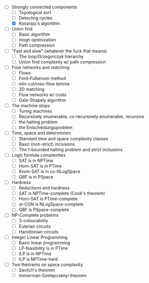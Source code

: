 - [ ] Strongly connected components
	- [ ] Topological sort
	- [ ] Detecting cycles
	- [x] Kosaraju's algorithm
- [ ] Union find
	- [ ] Basic algorithm
	- [ ] nlogn optimization
	- [ ] Path compression
- [ ] "Fast and slow" (whatever the fuck that means)
	- [ ] The loop/Grzegorczyk hierarchy
	- [ ] Union find complexity w/ path compression
- [ ] Flow networks and matching
	- [ ] Flows
	- [ ] Ford-Fulkerson method
	- [ ] min-cut/max-flow lemma
	- [ ] 2D matching
	- [ ] Flow networks w/ costs
	- [ ] Gale-Shapely algorithm
- [ ] The machine stops
	- [ ] Turing machines
	- [ ] Recursively enumerable, co-recursively enumerable, recursive
	- [ ] the halting problem
	- [ ] the Entscheidungsproblem
- [ ] Time, space and determinism
	- [ ] Standard time and space complexity classes
	- [ ] Basic (non-strict) inclusions
	- [ ] The f-bounded halting problem and strict inclusions
- [ ] Logic formula complexities
	- [ ] SAT is in NPTime
	- [ ] Horn-SAT is in PTime
	- [ ] Krom-SAT is in co-NLogSpace
	- [ ] QBF is in PSpace
- [ ] Hardness
	- [ ] Reductions and hardness
	- [ ] SAT is NPTime-complete (Cook's theorem)
	- [ ] Horn-SAT is PTime-complete
	- [ ] st-CON is NLogSpace-complete
	- [ ] QBF is PSpace-complete
- [ ] NP-Complete problems
	- [ ] 3-colourability
	- [ ] Eulerian circuits
	- [ ] Hamiltonian circuits
- [ ] Integer Linear Programming
	- [ ] Basic linear programming
	- [ ] LP-feasibility is in PTime
	- [ ] ILP is in NPTime
	- [ ] ILP is NPTime-hard
- [ ] Two theorems on space complexity
	- [ ] Savitch's theorem
	- [ ] Immerman-Szelepcsényi theorem